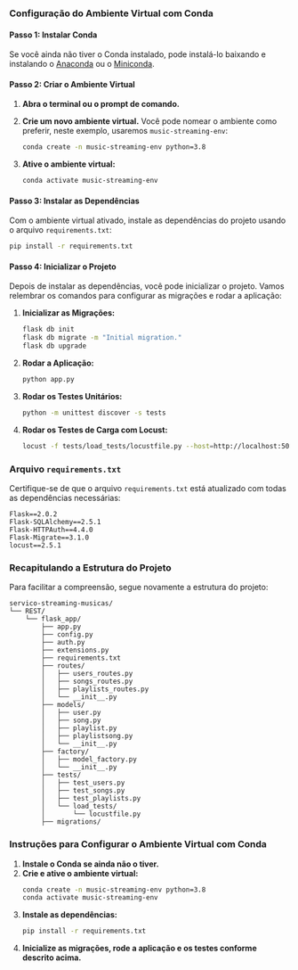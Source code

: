 ### Configuração do Ambiente Virtual com Conda

#### Passo 1: Instalar Conda

Se você ainda não tiver o Conda instalado, pode instalá-lo baixando e instalando o [Anaconda](https://www.anaconda.com/products/distribution) ou o [Miniconda](https://docs.conda.io/en/latest/miniconda.html).

#### Passo 2: Criar o Ambiente Virtual

1. **Abra o terminal ou o prompt de comando.**
2. **Crie um novo ambiente virtual.** Você pode nomear o ambiente como preferir, neste exemplo, usaremos `music-streaming-env`:
   
   ```bash
   conda create -n music-streaming-env python=3.8
   ```

3. **Ative o ambiente virtual:**
   
   ```bash
   conda activate music-streaming-env
   ```

#### Passo 3: Instalar as Dependências

Com o ambiente virtual ativado, instale as dependências do projeto usando o arquivo `requirements.txt`:

```bash
pip install -r requirements.txt
```

#### Passo 4: Inicializar o Projeto

Depois de instalar as dependências, você pode inicializar o projeto. Vamos relembrar os comandos para configurar as migrações e rodar a aplicação:

1. **Inicializar as Migrações:**

   ```bash
   flask db init
   flask db migrate -m "Initial migration."
   flask db upgrade
   ```

2. **Rodar a Aplicação:**

   ```bash
   python app.py
   ```

3. **Rodar os Testes Unitários:**

   ```bash
   python -m unittest discover -s tests
   ```

4. **Rodar os Testes de Carga com Locust:**

   ```bash
   locust -f tests/load_tests/locustfile.py --host=http://localhost:5000
   ```

### Arquivo `requirements.txt`

Certifique-se de que o arquivo `requirements.txt` está atualizado com todas as dependências necessárias:

```plaintext
Flask==2.0.2
Flask-SQLAlchemy==2.5.1
Flask-HTTPAuth==4.4.0
Flask-Migrate==3.1.0
locust==2.5.1
```

### Recapitulando a Estrutura do Projeto

Para facilitar a compreensão, segue novamente a estrutura do projeto:

```
servico-streaming-musicas/
└── REST/
    └── flask_app/
        ├── app.py
        ├── config.py
        ├── auth.py
        ├── extensions.py
        ├── requirements.txt
        ├── routes/
        │   ├── users_routes.py
        │   ├── songs_routes.py
        │   ├── playlists_routes.py
        │   └── __init__.py
        ├── models/
        │   ├── user.py
        │   ├── song.py
        │   ├── playlist.py
        │   ├── playlistsong.py
        │   └── __init__.py
        ├── factory/
        │   ├── model_factory.py
        │   └── __init__.py
        ├── tests/
        │   ├── test_users.py
        │   ├── test_songs.py
        │   ├── test_playlists.py
        │   └── load_tests/
        │       └── locustfile.py
        ├── migrations/
```

### Instruções para Configurar o Ambiente Virtual com Conda

1. **Instale o Conda se ainda não o tiver.**
2. **Crie e ative o ambiente virtual:**
   ```bash
   conda create -n music-streaming-env python=3.8
   conda activate music-streaming-env
   ```
3. **Instale as dependências:**
   ```bash
   pip install -r requirements.txt
   ```
4. **Inicialize as migrações, rode a aplicação e os testes conforme descrito acima.**
